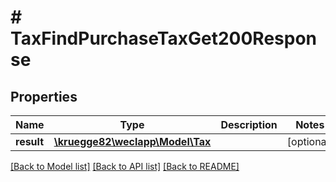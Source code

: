 # # TaxFindPurchaseTaxGet200Response

## Properties

Name | Type | Description | Notes
------------ | ------------- | ------------- | -------------
**result** | [**\kruegge82\weclapp\Model\Tax**](Tax.md) |  | [optional]

[[Back to Model list]](../../README.md#models) [[Back to API list]](../../README.md#endpoints) [[Back to README]](../../README.md)
